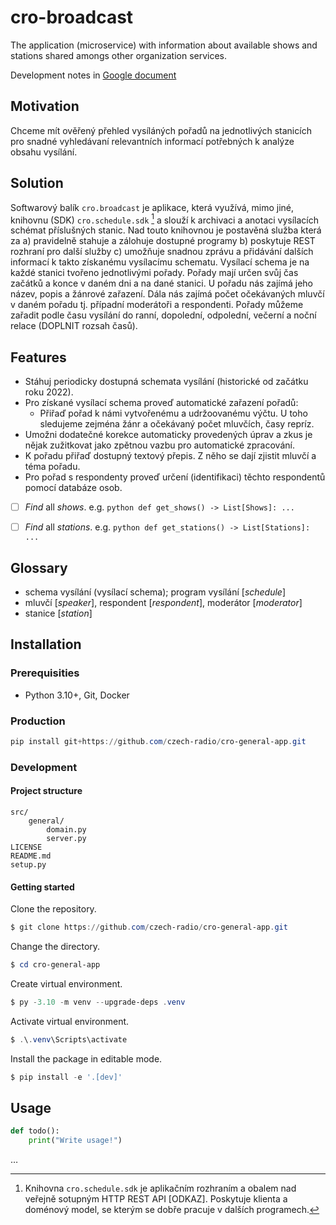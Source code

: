 # cro-broadcast

The application (microservice) with information about available shows and stations shared amongs other organization services.

Development notes in [Google document](https://docs.google.com/document/d/1ukPolDfobIMXkMWHVxxz5TauZBDoz4eOFM8uUFd5B9Y/edit?usp=sharing)

## Motivation

Chceme mít ověřený přehled vysíláných pořadů na jednotlivých stanicích pro snadné
vyhledávaní relevantních informací potřebných k analýze obsahu vysílání.

## Solution

Softwarový balík `cro.broadcast` je aplikace, která využívá, mimo jiné, knihovnu (SDK) `cro.schedule.sdk` [^1] a slouží k archivaci a anotaci vysílacích schémat příslušných stanic.
Nad touto knihovnou je postavěná služba která za a) pravidelně stahuje a zálohuje dostupné programy b) poskytuje REST rozhraní pro další služby c) umožňuje snadnou zprávu a přidávání dalších informací k takto získanému vysílacímu schematu. Vysílací schema je na každé stanici tvořeno jednotlivými pořady. Pořady mají určen svůj čas začátků a konce v daném dni a na dané stanici. U pořadu nás zajímá jeho název, popis a žánrové zařazení. Dála nás zajímá počet očekávaných mluvčí v daném pořadu tj. případní moderátoři a respondenti. Pořady můžeme zařadit podle času vysílání do ranní, dopolední, odpolední, večerní a noční relace (DOPLNIT rozsah časů).

[^1]:
    Knihovna `cro.schedule.sdk` je aplikačním rozhraním a obalem nad veřejně sotupným HTTP REST API [ODKAZ]. Poskytuje klienta a doménový model,
    se kterým se dobře pracuje v dalších programech.

## Features

- Stáhuj periodicky dostupná schemata vysílání (historické od začátku roku 2022).
- Pro získané vysílací schema proveď automatické zařazení pořadů:
  - Přiřaď pořad k námi vytvořenému a udržoovanému výčtu. U toho sledujeme zejména žánr a očekávaný počet mluvčích, časy repríz.
- Umožni dodatečné korekce automaticky provedených úprav a zkus je nějak zužitkovat jako
  zpětnou vazbu pro automatické zpracování.
- K pořadu přiřaď dostupný textový přepis. Z něho se dají zjistit mluvčí a téma pořadu.
- Pro pořad s respondenty proveď určení (identifikaci) těchto respondentů pomocí databáze osob.

- [ ] _Find_ all _shows_.
      e.g.
      `python def get_shows() -> List[Shows]: ... `

- [ ] _Find_ all _stations_.
      e.g.
      `python def get_stations() -> List[Stations]: ... `

## Glossary

- schema vysílání (vysílací schema); program vysílání [_schedule_]
- mluvčí [_speaker_], respondent [_respondent_], moderátor [_moderator_]
- stanice [_station_]

## Installation

### Prerequisities

- Python 3.10+, Git, Docker

### Production

```powershell
pip install git+https://github.com/czech-radio/cro-general-app.git
```

### Development

#### Project structure

```
src/
    general/
        domain.py
        server.py
LICENSE
README.md
setup.py
```

#### Getting started

Clone the repository.

```powershell
$ git clone https://github.com/czech-radio/cro-general-app.git
```

Change the directory.

```powershell
$ cd cro-general-app
```

Create virtual environment.

```powershell
$ py -3.10 -m venv --upgrade-deps .venv
```

Activate virtual environment.

```powershell
$ .\.venv\Scripts\activate
```

Install the package in editable mode.

```powershell
$ pip install -e '.[dev]'
```

## Usage

```python
def todo():
    print("Write usage!")
```

&hellip;
